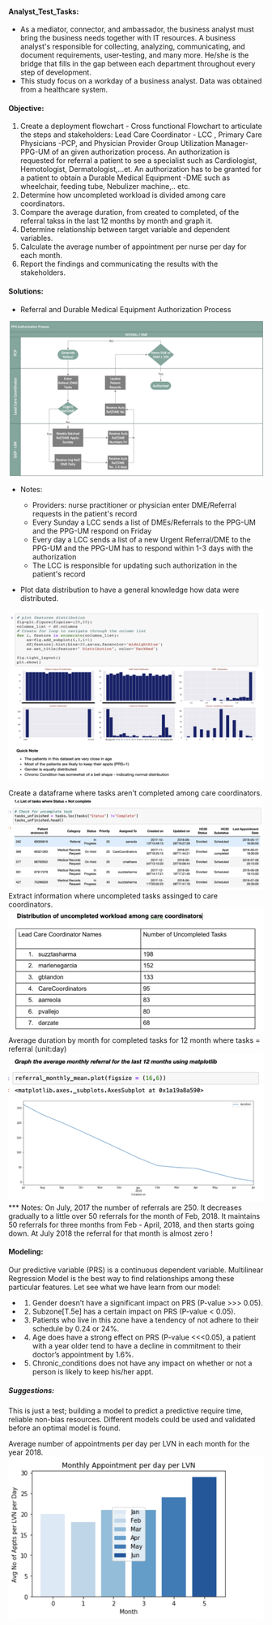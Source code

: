 #### Analyst_Test_Tasks:

* As a mediator, connector, and ambassador, the business analyst must bring the business needs together with IT resources.
A business analyst's responsible for collecting, analyzing, communicating, and document requirements, user-testing, and 
many more. He/she is the bridge that fills in the gap between each department throughout every step of development. 
* This study focus on a workday of a business analyst. Data was obtained from a healthcare system. 

#### Objective:

  1. Create a deployment flowchart - Cross functional Flowchart to articulate the steps and stakeholders: Lead Care Coordinator - LCC , Primary Care Physicians -PCP, and Physician Provider Group Utilization Manager-  PPG-UM of an given authorization process. An authorization is requested for referral a patient to see a specialist such as Cardiologist, Hemotologist, Dermatologist,...et. An authorization has to be granted for a patient to obtain a Durable Medical Equipment -DME such as wheelchair, feeding tube, Nebulizer machine,.. etc.
  2. Determine how uncompleted workload is divided among care coordinators.
  3. Compare the average duration, from created to completed, of the referral takss in the last 12 months by month and graph it.
  4. Determine relationship between target variable and dependent variables.
  5. Calculate the average number of appointment per nurse per day for each month.
  6. Report the findings and communicating the results with the stakeholders.

#### Solutions:

* Referral and Durable Medical Equipment Authorization Process

![](ProcessMapping_CrossFunctionalDiagram.png)

* Notes:
  * Providers: nurse practitioner or physician enter DME/Referral requests in the patient's record
  * Every Sunday a LCC sends a list of DMEs/Referrals to the PPG-UM and the PPG-UM respond on Friday
  * Every day a LCC sends a list of a new Urgent Referral/DME to the PPG-UM and the PPG-UM has to respond within 1-3 days with the authorization
  * The LCC is responsible for updating such authorization in the patient's record


* Plot data distribution to have a general knowledge how data were distributed.

![](Images/Data_Distribution.png)

Create a dataframe where tasks aren't completed among care coordinators.
![](Images/uncompleted_tasks.png)
Extract information where uncompleted tasks assinged to care coordinators.
![](Images/uncompleted_tasks_distribution.png)
Average duration by month for completed tasks for 12 month where tasks = referral (unit:day)
![](Images/Referral_vs_month.png)
*** Notes:
On July, 2017 the number of referrals are 250. It decreases gradually to a little over 50 referrals for the month of Feb, 2018. It maintains 50 referrals for three months from Feb - April, 2018, and then starts going down. At July 2018 the referral for that month is almost zero !
#### Modeling:
Our predictive variable (PRS)  is a continuous dependent variable. Multilinear Regression Model is the best way to find relationships among these particular features. Let see what we have learn from our model:

  * 1. Gender doesn’t have a significant impact on PRS (P-value >>> 0.05).
  * 2. Subzone[T.5e] has a certain impact on PRS (P-value < 0.05). 
  * 3. Patients who live in this zone have a tendency of not adhere to their schedule by 0.24 or 24%.
  * 4. Age does have a strong effect on PRS (P-value <<<0.05), a patient with a year older tend to have a decline in                  commitment to their doctor’s appointment by 1.6%.
  * 5. Chronic_conditions does not have any impact on whether or not a person is likely to keep his/her appt.

##### Suggestions:
This is just a test; building a model to predict a predictive require time, reliable non-bias resources. Different models could be used and validated before an optimal model is found. 

Average number of appointments per day per LVN in each month for the year 2018.
![](appt_perday_perLVN.png)



